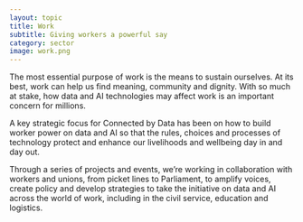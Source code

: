 ```yaml
---
layout: topic
title: Work
subtitle: Giving workers a powerful say
category: sector
image: work.png
---
```

The most essential purpose of work is the means to sustain ourselves. At its best, work can help us find meaning, community and dignity. With so much at stake, how data and AI technologies may affect work is an important concern for millions. 

A key strategic focus for Connected by Data has been on how to build worker power on data and AI so that the rules, choices and processes of technology protect and enhance our livelihoods and wellbeing day in and day out. 

Through a series of projects and events, we’re working in collaboration with workers and unions, from picket lines to Parliament, to amplify voices, create policy and develop strategies to take the initiative on data and AI across the world of work, including in the civil service, education and logistics.
